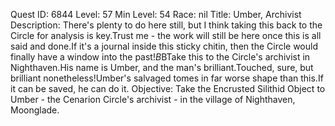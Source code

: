 Quest ID: 6844
Level: 57
Min Level: 54
Race: nil
Title: Umber, Archivist
Description: There's plenty to do here still, but I think taking this back to the Circle for analysis is key.Trust me - the work will still be here once this is all said and done.If it's a journal inside this sticky chitin, then the Circle would finally have a window into the past!$B$BTake this to the Circle's archivist in Nighthaven.His name is Umber, and the man's brilliant.Touched, sure, but brilliant nonetheless!Umber's salvaged tomes in far worse shape than this.If it can be saved, he can do it.
Objective: Take the Encrusted Silithid Object to Umber - the Cenarion Circle's archivist - in the village of Nighthaven, Moonglade.
